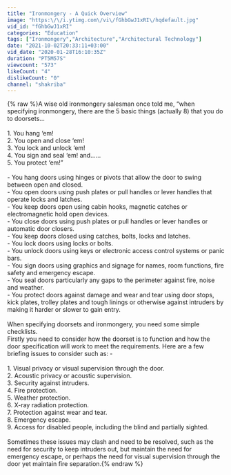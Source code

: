 ```yaml
---
title: "Ironmongery - A Quick Overview"
image: "https:\/\/i.ytimg.com\/vi\/fGhbGwJ1xRI\/hqdefault.jpg"
vid_id: "fGhbGwJ1xRI"
categories: "Education"
tags: ["Ironmongery","Architecture","Architectural Technology"]
date: "2021-10-02T20:33:11+03:00"
vid_date: "2020-01-28T16:10:35Z"
duration: "PT5M57S"
viewcount: "573"
likeCount: "4"
dislikeCount: "0"
channel: "shakriba"
---
```

{% raw %}A wise old ironmongery salesman once told me, “when specifying ironmongery, there are the 5 basic things (actually 8) that you do to doorsets...<br /><br />1. You hang ‘em!<br />2. You open and close ‘em!<br />3. You lock and unlock ‘em!<br />4. You sign and seal ‘em! and…...<br />5. You protect ‘em!”<br /><br />- You hang doors using hinges or pivots that allow the door to swing between open and closed.<br />- You open doors using push plates or pull handles or lever handles that operate locks and latches.<br />- You keep doors open using cabin hooks, magnetic catches or electromagnetic hold open devices.<br />- You close doors using push plates or pull handles or lever handles or automatic door closers.<br />- You keep doors closed using catches, bolts, locks and latches.<br />- You lock doors using locks or bolts.<br />- You unlock doors using keys or electronic access control systems or panic bars.<br />- You sign doors using graphics and signage for names, room functions, fire safety and emergency escape.<br />- You seal doors particularly any gaps to the perimeter against fire, noise and weather.<br />- You protect doors against damage and wear and tear using door stops, kick plates, trolley plates and tough linings or  otherwise against intruders by making it harder or slower to gain entry.<br /><br />When specifying doorsets and ironmongery, you need some simple checklists.<br />Firstly you need to consider how the doorset is to function and how the door specification will work to meet the requirements. Here are a few briefing issues to consider such as: -<br /><br />1. Visual privacy or visual supervision through the door.<br />2. Acoustic privacy or acoustic supervision.<br />3. Security against intruders.<br />4. Fire protection.<br />5. Weather protection.<br />6. X-ray radiation protection.<br />7. Protection against wear and tear.<br />8. Emergency escape.<br />9. Access for disabled people, including the blind and partially sighted.<br /><br />Sometimes these issues may clash and need to be resolved, such as the need for security to keep intruders out, but maintain the need for emergency escape, or perhaps the need for visual supervision through the door yet maintain fire separation.{% endraw %}
